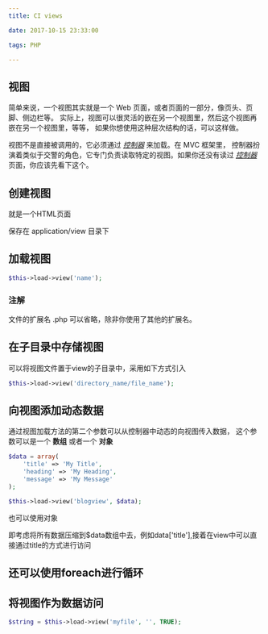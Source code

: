 ```yaml
---
title: CI views

date: 2017-10-15 23:33:00

tags: PHP

---
```


## 视图

简单来说，一个视图其实就是一个 Web 页面，或者页面的一部分，像页头、页脚、侧边栏等。 实际上，视图可以很灵活的嵌在另一个视图里，然后这个视图再嵌在另一个视图里，等等， 如果你想使用这种层次结构的话，可以这样做。

视图不是直接被调用的，它必须通过 [*控制器*](http://codeigniter.org.cn/user_guide/general/controllers.html) 来加载。在 MVC 框架里， 控制器扮演着类似于交警的角色，它专门负责读取特定的视图。如果你还没有读过 [*控制器*](http://codeigniter.org.cn/user_guide/general/controllers.html) 页面，你应该先看下这个。

## 创建视图

就是一个HTML页面

保存在 application/view 目录下

## 加载视图

```php
$this->load->view('name');
```

### 注解

文件的扩展名 .php 可以省略，除非你使用了其他的扩展名。

## 在子目录中存储视图

可以将视图文件置于view的子目录中，采用如下方式引入

```php
$this->load->view('directory_name/file_name');
```

## 向视图添加动态数据

通过视图加载方法的第二个参数可以从控制器中动态的向视图传入数据， 这个参数可以是一个 **数组** 或者一个 **对象**

```php
$data = array(
    'title' => 'My Title',
    'heading' => 'My Heading',
    'message' => 'My Message'
);

$this->load->view('blogview', $data);
```

也可以使用对象

即考虑将所有数据压缩到$data数组中去，例如data['title'],接着在view中可以直接通过title的方式进行访问

## 还可以使用foreach进行循环

## 将视图作为数据访问

```php
$string = $this->load->view('myfile', '', TRUE);
```

